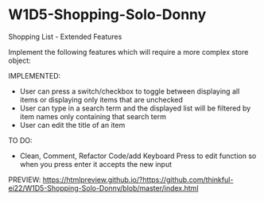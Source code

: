 # W1D5-Shopping-Solo-Donny
Shopping List - Extended Features

Implement the following features which will require a more complex store object:

IMPLEMENTED:
* User can press a switch/checkbox to toggle between displaying all items or displaying only items that are unchecked
* User can type in a search term and the displayed list will be filtered by item names only containing that search term
* User can edit the title of an item

TO DO:
* Clean, Comment, Refactor Code/add Keyboard Press to edit function so when you press enter it accepts the new input

PREVIEW:
https://htmlpreview.github.io/?https://github.com/thinkful-ei22/W1D5-Shopping-Solo-Donny/blob/master/index.html

